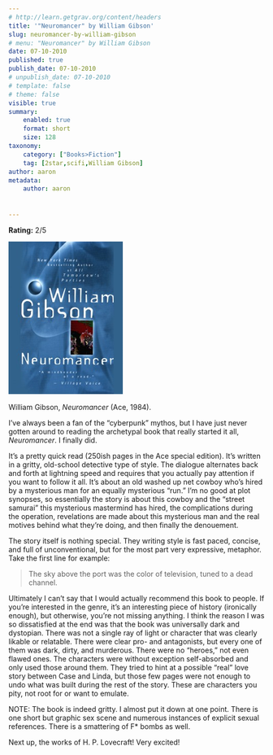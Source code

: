 ```yaml
---
# http://learn.getgrav.org/content/headers
title: '"Neuromancer" by William Gibson'
slug: neuromancer-by-william-gibson
# menu: "Neuromancer" by William Gibson
date: 07-10-2010
published: true
publish_date: 07-10-2010
# unpublish_date: 07-10-2010
# template: false
# theme: false
visible: true
summary:
    enabled: true
    format: short
    size: 128
taxonomy:
    category: ["Books>Fiction"]
    tag: [2star,scifi,William Gibson]
author: aaron
metadata:
    author: aaron


---
```


**Rating:** 2/5

![](cover7-225x300.jpg "Neuromancer")

William Gibson, *Neuromancer* (Ace, 1984).

I’ve always been a fan of the “cyberpunk” mythos, but I have just never gotten around to reading the archetypal book that really started it all, *Neuromancer*. I finally did.

It’s a pretty quick read (250ish pages in the Ace special edition). It’s written in a gritty, old-school detective type of style. The dialogue alternates back and forth at lightning speed and requires that you actually pay attention if you want to follow it all. It’s about an old washed up net cowboy who’s hired by a mysterious man for an equally mysterious “run.” I’m no good at plot synopses, so essentially the story is about this cowboy and the “street samurai” this mysterious mastermind has hired, the complications during the operation, revelations are made about this mysterious man and the real motives behind what they’re doing, and then finally the denouement.

The story itself is nothing special. They writing style is fast paced, concise, and full of unconventional, but for the most part very expressive, metaphor. Take the first line for example:

> The sky above the port was the color of television, tuned to a dead channel.

Ultimately I can’t say that I would actually recommend this book to people. If you’re interested in the genre, it’s an interesting piece of history (ironically enough), but otherwise, you’re not missing anything. I think the reason I was so dissatisfied at the end was that the book was universally dark and dystopian. There was not a single ray of light or character that was clearly likable or relatable. There were clear pro- and antagonists, but every one of them was dark, dirty, and murderous. There were no “heroes,” not even flawed ones. The characters were without exception self-absorbed and only used those around them. They tried to hint at a possible “real” love story between Case and Linda, but those few pages were not enough to undo what was built during the rest of the story. These are characters you pity, not root for or want to emulate.

NOTE: The book is indeed gritty. I almost put it down at one point. There is one short but graphic sex scene and numerous instances of explicit sexual references. There is a smattering of F\* bombs as well.

Next up, the works of H. P. Lovecraft! Very excited!
